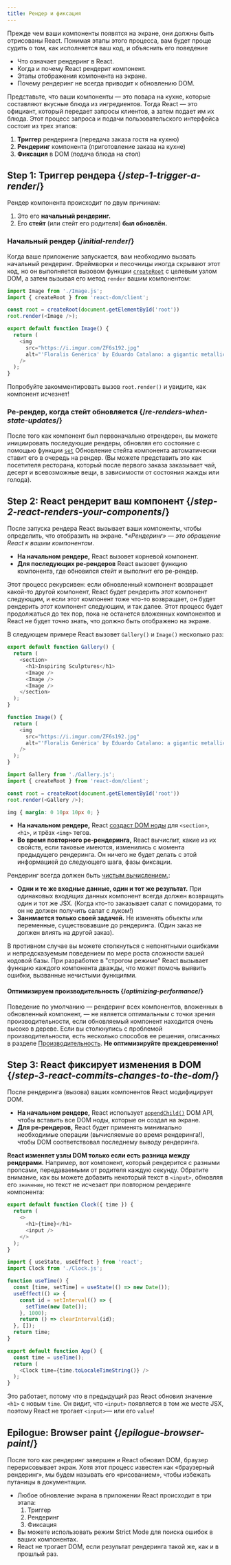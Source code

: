 ```yaml
---
title: Рендер и фиксация
---
```


<Intro>

Прежде чем ваши компоненты появятся на экране, они должны быть отрисованы React. Понимая этапы этого процесса, вам будет проще судить о том, как исполняется ваш код, и объяснить его поведение

</Intro>

<YouWillLearn>

* Что означает рендеринг в React.
* Когда и почему React рендерит компонент.
* Этапы отображения компонента на экране.
* Почему рендеринг не всегда приводит к обновлению DOM.

</YouWillLearn>

Представьте, что ваши компоненты — это повара на кухне, которые составляют вкусные блюда из ингредиентов. Тогда React — это официант, который передает запросы клиентов, а затем подает им их блюда. Этот процесс запроса и подачи пользовательского интерфейса состоит из трех этапов:

1. **Триггер** рендеринга (передача заказа гостя на кухню)
2. **Рендеринг** компонента (приготовление заказа на кухне)
3. **Фиксация** в DOM (подача блюда на стол)

<IllustrationBlock sequential>
  <Illustration caption="Trigger" alt="React as a server in a restaurant, fetching orders from the users and delivering them to the Component Kitchen." src="/images/docs/illustrations/i_render-and-commit1.png" />
  <Illustration caption="Render" alt="The Card Chef gives React a fresh Card component." src="/images/docs/illustrations/i_render-and-commit2.png" />
  <Illustration caption="Commit" alt="React delivers the Card to the user at their table." src="/images/docs/illustrations/i_render-and-commit3.png" />
</IllustrationBlock>

## Step 1: Триггер рендера {/*step-1-trigger-a-render*/}

Рендер компонента происходит по двум причинам:

1. Это его **начальный рендеринг.**
2. Его **стейт** (или стейт его родителя) **был обновлён.**

### Начальный рендер {/*initial-render*/}

Когда ваше приложение запускается, вам необходимо вызвать начальный рендеринг. Фреймворки и песочницы иногда скрывают этот код, но он выполняется вызовом функции [`createRoot`](/reference/react-dom/client/createRoot) с целевым узлом DOM, а затем вызывая его метод `render` вашим компонентом:

<Sandpack>

```js index.js active
import Image from './Image.js';
import { createRoot } from 'react-dom/client';

const root = createRoot(document.getElementById('root'))
root.render(<Image />);
```

```js Image.js
export default function Image() {
  return (
    <img
      src="https://i.imgur.com/ZF6s192.jpg"
      alt="'Floralis Genérica' by Eduardo Catalano: a gigantic metallic flower sculpture with reflective petals"
    />
  );
}
```

</Sandpack>

Попробуйте закомментировать вызов `root.render()` и увидите, как компонент исчезнет!

### Ре-рендер, когда стейт обновляется {/*re-renders-when-state-updates*/}

После того как компонент был первоначально отрендерен, вы можете инициировать последующие рендеры, обновляя его состояние с помощью функции [`set`](/reference/react/useState#setstate) Обновление стейта компонента автоматически ставит его в очередь на рендер. (Вы можете представить это как посетителя ресторана, который после первого заказа заказывает чай, десерт и всевозможные вещи, в зависимости от состояния жажды или голода).

<IllustrationBlock sequential>
  <Illustration caption="State update..." alt="React as a server in a restaurant, serving a Card UI to the user, represented as a patron with a cursor for their head. They patron expresses they want a pink card, not a black one!" src="/images/docs/illustrations/i_rerender1.png" />
  <Illustration caption="...triggers..." alt="React returns to the Component Kitchen and tells the Card Chef they need a pink Card." src="/images/docs/illustrations/i_rerender2.png" />
  <Illustration caption="...render!" alt="The Card Chef gives React the pink Card." src="/images/docs/illustrations/i_rerender3.png" />
</IllustrationBlock>

## Step 2: React рендерит ваш компонент {/*step-2-react-renders-your-components*/}

После запуска рендера React вызывает ваши компоненты, чтобы определить, что отобразить на экране. **«Рендеринг» — это обращение React к вашим компонентам*.

* **На начальном рендере,** React вызовет корневой компонент.
* **Для последующих ре-рендеров** React вызовет функцию компонента, где обновился стейт и выполнит его ре-рендер.

Этот процесс рекурсивен: если обновленный компонент возвращает какой-то другой компонент, React будет рендерить _этот_ компонент следующим, и если этот компонент тоже что-то возвращает, он будет рендерить _этот_ компонент следующим, и так далее. Этот процесс будет продолжаться до тех пор, пока не останется вложенных компонентов и React не будет точно знать, что должно быть отображено на экране.

В следующем примере React вызовет `Gallery()` и  `Image()` несколько раз:

<Sandpack>

```js Gallery.js active
export default function Gallery() {
  return (
    <section>
      <h1>Inspiring Sculptures</h1>
      <Image />
      <Image />
      <Image />
    </section>
  );
}

function Image() {
  return (
    <img
      src="https://i.imgur.com/ZF6s192.jpg"
      alt="'Floralis Genérica' by Eduardo Catalano: a gigantic metallic flower sculpture with reflective petals"
    />
  );
}
```

```js index.js
import Gallery from './Gallery.js';
import { createRoot } from 'react-dom/client';

const root = createRoot(document.getElementById('root'))
root.render(<Gallery />);
```

```css
img { margin: 0 10px 10px 0; }
```

</Sandpack>

* **На начальном рендере,** React [создаст DOM ноды](https://developer.mozilla.org/docs/Web/API/Document/createElement) для `<section>`, `<h1>`, и трёзх `<img>` тегов. 
* **Во время повторного ре-рендеринга,** React вычислит, какие из их свойств, если таковые имеются, изменились с момента предыдущего рендеринга. Он ничего не будет делать с этой информацией до следующего шага, фазы фиксации.

<Pitfall>

Рендеринг всегда должен быть [чистым вычислением.](/learn/keeping-components-pure):

* **Одни и те же входные данные, один и тот же результат.** При одинаковых входящих данных компонент всегда должен возвращать один и тот же JSX. (Когда кто-то заказывает салат с помидорами, то он не должен получить салат с луком!)
* **Занимается только своей задачей.** Не изменять объекты или переменные, существовавшие до рендеринга. (Один заказ не должен влиять на другой заказ).

В противном случае вы можете столкнуться с непонятными ошибками и непредсказуемым поведением по мере роста сложности вашей кодовой базы. При разработке в "строгом режиме" React вызывает функцию каждого компонента дважды, что может помочь выявить ошибки, вызванные нечистыми функциями.

</Pitfall>

<DeepDive>

#### Оптимизируем производительность {/*optimizing-performance*/}

Поведение по умолчанию — рендеринг всех компонентов, вложенных в обновленный компонент, — не является оптимальным с точки зрения производительности, если обновляемый компонент находится очень высоко в дереве. Если вы столкнулись с проблемой производительности, есть несколько способов ее решения, описанных в разделе [Производительность](https://reactjs.org/docs/optimizing-performance.html). **Не оптимизируйте преждевременно!**

</DeepDive>

## Step 3: React фиксирует изменения в DOM {/*step-3-react-commits-changes-to-the-dom*/}

После рендеринга (вызова) ваших компонентов React модифицирует DOM. 

* **На начальном рендере,** React использует [`appendChild()`](https://developer.mozilla.org/ru/docs/Web/API/Node/appendChild) DOM API, чтобы вставить все DOM ноды, которые он создал на экране. 
* **Для ре-рендеров,** React будет применять минимально необходимые операции (вычисляемые во время рендеринга!), чтобы DOM соответствовал последнему выводу рендеринга.

**React изменяет узлы DOM только если есть разница между рендерами.** Например, вот компонент, который рендерится с разными пропсами, передаваемыми от родителя каждую секунду. Обратите внимание, как вы можете добавить некоторый текст в `<input>`, обновляя его `значение`, но текст не исчезает при повторном рендеринге компонента:

<Sandpack>

```js Clock.js active
export default function Clock({ time }) {
  return (
    <>
      <h1>{time}</h1>
      <input />
    </>
  );
}
```

```js App.js hidden
import { useState, useEffect } from 'react';
import Clock from './Clock.js';

function useTime() {
  const [time, setTime] = useState(() => new Date());
  useEffect(() => {
    const id = setInterval(() => {
      setTime(new Date());
    }, 1000);
    return () => clearInterval(id);
  }, []);
  return time;
}

export default function App() {
  const time = useTime();
  return (
    <Clock time={time.toLocaleTimeString()} />
  );
}
```

</Sandpack>

Это работает, потому что в предыдущий раз React обновил значение `<h1>` с новым `time`. Он видит, что `<input>` появляется в том же месте JSX, поэтому React не трогает `<input>`— или его `value`!
## Epilogue: Browser paint {/*epilogue-browser-paint*/}

После того как рендеринг завершен и React обновил DOM, браузер перерисовывает экран. Хотя этот процесс известен как «браузерный рендеринг», мы будем называть его «рисованием», чтобы избежать путаницы в документации.

<Illustration alt="A browser painting 'still life with card element'." src="/images/docs/illustrations/i_browser-paint.png" />

<Recap>

* Любое обновление экрана в приложении React происходит в три этапа:
  1. Триггер
  2. Рендеринг
  3. Фиксация
* Вы можете использовать режим Strict Mode для поиска ошибок в ваших компонентах.
* React не трогает DOM, если результат рендеринга такой же, как и в прошлый раз.

</Recap>

